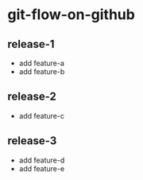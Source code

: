 # git-flow-on-github

## release-1

- add feature-a
- add feature-b

## release-2

- add feature-c

## release-3

- add feature-d
- add feature-e
